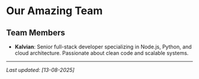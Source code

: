 #  Our Amazing Team

## Team Members
- **Kalvian**: Senior full-stack developer specializing in Node.js, Python, and cloud architecture. Passionate about clean code and scalable systems.

---
*Last updated: [13-08-2025]*